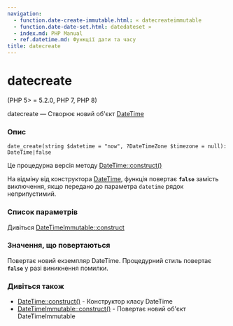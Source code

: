 ```yaml
---
navigation:
  - function.date-create-immutable.html: « datecreateimmutable
  - function.date-date-set.html: datedateset »
  - index.md: PHP Manual
  - ref.datetime.md: Функції дати та часу
title: datecreate
---
```

# datecreate

(PHP 5> = 5.2.0, PHP 7, PHP 8)

datecreate — Створює новий об'єкт [DateTime](class.datetime.md)

### Опис

```methodsynopsis
date_create(string $datetime = "now", ?DateTimeZone $timezone = null): DateTime|false
```

Це процедурна версія методу [DateTime::construct()](datetime.construct.md)

На відміну від конструктора [DateTime](class.datetime.md), функція повертає **`false`** замість виключення, якщо передано до параметра `datetime` рядок неприпустимий.

### Список параметрів

Дивіться [DateTimeImmutable::construct](datetimeimmutable.construct.md)

### Значення, що повертаються

Повертає новий екземпляр DateTime. Процедурний стиль повертає **`false`** у разі виникнення помилки.

### Дивіться також

-   [DateTime::construct()](datetime.construct.md) - Конструктор класу DateTime
-   [DateTimeImmutable::construct()](datetimeimmutable.construct.md) - Повертає новий об'єкт DateTimeImmutable
